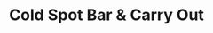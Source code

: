 ---
title: "Cold Spot Bar & Carry Out"
url: /falmouth/cold-spot-bar-and-carry-out/
shop: alcohol
---